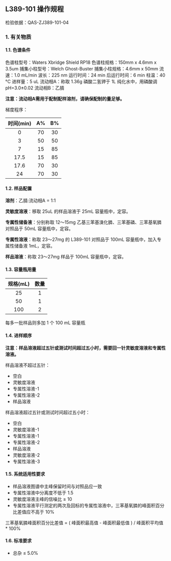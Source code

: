 ## L389-101 操作规程

检验依据：QAS-ZJ389-101-04

### 1. 有关物质

#### 1.1. 色谱条件

色谱柱型号：Waters Xbridge Shield RP18
色谱柱规格：150mm x 4.6mm x 3.5um
捕集小柱型号：Welch Ghost-Buster
捕集小柱规格：4.6mm x 50mm
流速：1.0 mL/min
波长：225 nm
运行时间：24 min
后运行时间：6 min
柱温：40 °C
进样量：5 uL
流动相A：称取 1.36g 磷酸二氢钾于 1L 纯化水中，用磷酸调 pH=3.0&#177;0.02
流动相B：乙腈

**注意：流动相A需用于配制配样溶剂，请确保配制的量足够。**

梯度程序：

| 时间(min) |  A%   |  B%   |
| :-------: | :---: | :---: |
|     0     |  70   |  30   |
|     3     |  50   |  50   |
|     7     |  15   |  85   |
|   17.5    |  15   |  85   |
|   17.6    |  70   |  30   |
|    24     |  70   |  30   |

#### 1.2. 样品配置

**溶剂**：乙腈:流动相A = 1:1

**灵敏度溶液**：移取 25uL 的样品溶液于 25mL 容量瓶中，定容。

**专属性储备液**：分别称取 12～15mg 乙基三苯基溴化膦、三苯基磷、三苯基氧膦对照品于 50mL 容量瓶中，定容。

**专属性溶液**：称取 23～27mg 的 L389-101 对照品于 100mL 容量瓶中，加入专属性储备液 1mL，定容。

**样品溶液**：称取 23～27mg 样品于 100mL 容量瓶中，定容。

#### 1.3. 容量瓶用量

| 规格(mL) | 数量  |
| :------: | :---: |
|    25    |   1   |
|    50    |   1   |
|   100    |   2   |

每多一批样品则多加 1 个 100 mL 容量瓶

#### 1.4. 进样顺序

**注意：样品溶液超过五针或测试时间超过五小时，需要回一针灵敏度溶液和专属性溶液。**

样品溶液不超过五针：
+ 空白
+ 灵敏度溶液
+ 专属性溶液-1
+ 专属性溶液-2
+ 样品溶液

样品溶液超过五针或测试时间超过五小时：
+ 空白
+ 灵敏度溶液-1
+ 专属性溶液-1
+ 专属性溶液-2
+ 样品溶液
+ 灵敏度溶液-2
+ 专属性溶液-3

#### 1.5. 系统适用性要求

+ 样品溶液图谱中主峰保留时间与对照品应一致
+ 专属性溶液中分离度不低于 1.5
+ 灵敏度溶液主峰的信噪比 &ge; 10
+ 专属性溶液平行测定的两次及回标的专属性溶液中，三苯基氧膦的峰面积百分比差值应不高于 10%

三苯基氧膦峰面积百分比差值 = ( 峰面积最高值 - 峰面积最低值 ) / 峰面积平均值 * 100%

#### 1.6. 标准要求

+ 总杂 &le; 5.0%

